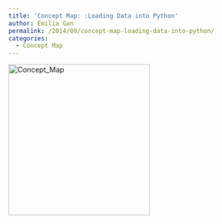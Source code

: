 ```yaml
---
title: 'Concept Map: :Loading Data into Python'
author: Emilia Gan
permalink: /2014/09/concept-map-loading-data-into-python/
categories:
  - Concept Map
---
```

[<img src="http://teaching.software-carpentry.org/wp-content/uploads/2014/09/Concept_Map-280x300.png" alt="Concept_Map" width="280" height="300" class="alignnone size-medium wp-image-8814" />][1]

 [1]: http://teaching.software-carpentry.org/wp-content/uploads/2014/09/Concept_Map.png

